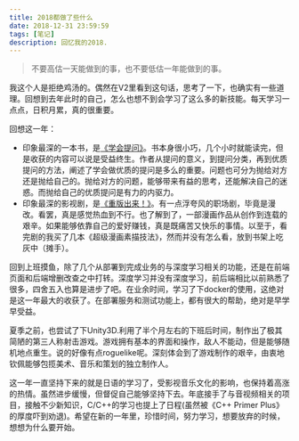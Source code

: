 ```yaml
---
title: 2018都做了些什么
date: 2018-12-31 23:59:59
tags: [笔记]
description: 回忆我的2018.
---
```

>不要高估一天能做到的事，也不要低估一年能做到的事。

我这个人是拒绝鸡汤的。偶然在V2里看到这句话，思考了一下，也确实有一些道理。回想到去年此时的自己，怎么也想不到会学习了这么多的新技能。每天学习一点点，日积月累，真的很重要。

回想这一年：
* 印象最深的一本书，是[《学会提问》](https://book.douban.com/subject/27081224/)。书本身很小巧，几个小时就能读完，但是收获的内容可以说是受益终生。作者从提问的意义，到提问分类，再到优质提问的方法，阐述了学会做优质的提问是多么的重要。问题也可分为抛给对方还是抛给自己的。抛给对方的问题，能够带来有益的思考，还能解决自己的迷惑。而抛给自己的优质提问是有力的内驱力。
* 印象最深的影视剧，是[《重版出来！》](https://movie.douban.com/subject/26602304/)。有一点浮夸风的职场剧，毕竟是漫改。看罢，真是感觉热血到不行。也了解到了，一部漫画作品从创作到连载的艰辛。如果能够依靠自己的爱好赚钱，真是既痛苦又快乐的事情。以至于，看完剧的我买了几本《超级漫画素描技法》，然而并没有怎么看，放到书架上吃灰中（摊手）。

回到上班摸鱼，除了几个从部署到完成业务的与深度学习相关的功能，还是在前端页面和后端增删改查之中打转。深度学习并没有深度学习，前后端相比以前熟悉了很多，四舍五入也算是进步了吧。在业余时间，学习了下docker的使用，这绝对是这一年最大的收获了。在部署服务和测试功能上，都有很大的帮助，绝对是早学早受益。

夏季之前，也尝试了下Unity3D.利用了半个月左右的下班后时间，制作出了极其简陋的第三人称射击游戏。游戏拥有基本的界面和操作，敌人不能动，但是能够随机地点重生。说的好像有点roguelike呢。深刻体会到了游戏制作的艰辛，由衷地钦佩能够包揽美术、音乐和策划的独立制作人。

这一年一直坚持下来的就是日语的学习了，受影视音乐文化的影响，也保持着高涨的热情。虽然进步缓慢，但督促自己能够坚持下去。年底接手了与音视频相关的项目，接触不少新知识，C/C++的学习也提上了日程(虽然被《C++ Primer Plus》的厚度吓到劝退)。希望在新的一年里，珍惜时间，努力学习，想要放弃的时候，想想为什么要开始。